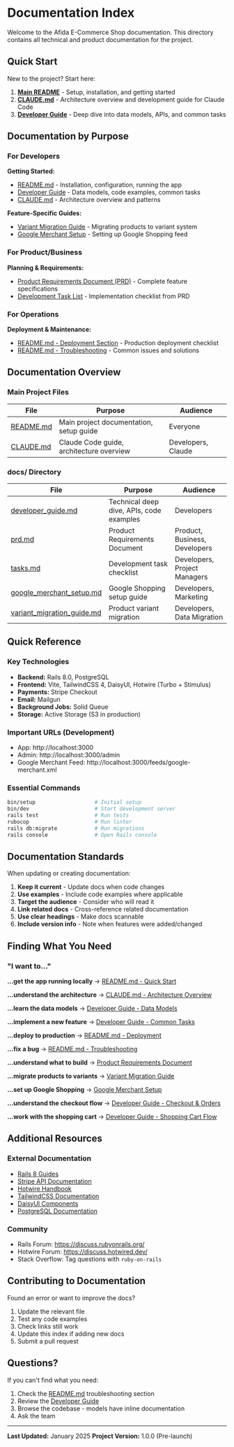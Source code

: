 # Documentation Index

Welcome to the Afida E-Commerce Shop documentation. This directory contains all technical and product documentation for the project.

## Quick Start

New to the project? Start here:

1. **[Main README](../README.md)** - Setup, installation, and getting started
2. **[CLAUDE.md](../CLAUDE.md)** - Architecture overview and development guide for Claude Code
3. **[Developer Guide](developer_guide.md)** - Deep dive into data models, APIs, and common tasks

## Documentation by Purpose

### For Developers

**Getting Started:**
- [README.md](../README.md) - Installation, configuration, running the app
- [Developer Guide](developer_guide.md) - Data models, code examples, common tasks
- [CLAUDE.md](../CLAUDE.md) - Architecture overview and patterns

**Feature-Specific Guides:**
- [Variant Migration Guide](variant_migration_guide.md) - Migrating products to variant system
- [Google Merchant Setup](google_merchant_setup.md) - Setting up Google Shopping feed

### For Product/Business

**Planning & Requirements:**
- [Product Requirements Document (PRD)](prd.md) - Complete feature specifications
- [Development Task List](tasks.md) - Implementation checklist from PRD

### For Operations

**Deployment & Maintenance:**
- [README.md - Deployment Section](../README.md#deployment) - Production deployment checklist
- [README.md - Troubleshooting](../README.md#troubleshooting) - Common issues and solutions

## Documentation Overview

### Main Project Files

| File | Purpose | Audience |
|------|---------|----------|
| [README.md](../README.md) | Main project documentation, setup guide | Everyone |
| [CLAUDE.md](../CLAUDE.md) | Claude Code guide, architecture overview | Developers, Claude |

### docs/ Directory

| File | Purpose | Audience |
|------|---------|----------|
| [developer_guide.md](developer_guide.md) | Technical deep dive, APIs, code examples | Developers |
| [prd.md](prd.md) | Product Requirements Document | Product, Business, Developers |
| [tasks.md](tasks.md) | Development task checklist | Developers, Project Managers |
| [google_merchant_setup.md](google_merchant_setup.md) | Google Shopping setup guide | Developers, Marketing |
| [variant_migration_guide.md](variant_migration_guide.md) | Product variant migration | Developers, Data Migration |

## Quick Reference

### Key Technologies

- **Backend:** Rails 8.0, PostgreSQL
- **Frontend:** Vite, TailwindCSS 4, DaisyUI, Hotwire (Turbo + Stimulus)
- **Payments:** Stripe Checkout
- **Email:** Mailgun
- **Background Jobs:** Solid Queue
- **Storage:** Active Storage (S3 in production)

### Important URLs (Development)

- App: http://localhost:3000
- Admin: http://localhost:3000/admin
- Google Merchant Feed: http://localhost:3000/feeds/google-merchant.xml

### Essential Commands

```bash
bin/setup                   # Initial setup
bin/dev                     # Start development server
rails test                  # Run tests
rubocop                     # Run linter
rails db:migrate            # Run migrations
rails console               # Open Rails console
```

## Documentation Standards

When updating or creating documentation:

1. **Keep it current** - Update docs when code changes
2. **Use examples** - Include code examples where applicable
3. **Target the audience** - Consider who will read it
4. **Link related docs** - Cross-reference related documentation
5. **Use clear headings** - Make docs scannable
6. **Include version info** - Note when features were added/changed

## Finding What You Need

### "I want to..."

**...get the app running locally**
→ [README.md - Quick Start](../README.md#quick-start)

**...understand the architecture**
→ [CLAUDE.md - Architecture Overview](../CLAUDE.md#architecture-overview)

**...learn the data models**
→ [Developer Guide - Data Models](developer_guide.md#data-models)

**...implement a new feature**
→ [Developer Guide - Common Tasks](developer_guide.md#common-tasks)

**...deploy to production**
→ [README.md - Deployment](../README.md#deployment)

**...fix a bug**
→ [README.md - Troubleshooting](../README.md#troubleshooting)

**...understand what to build**
→ [Product Requirements Document](prd.md)

**...migrate products to variants**
→ [Variant Migration Guide](variant_migration_guide.md)

**...set up Google Shopping**
→ [Google Merchant Setup](google_merchant_setup.md)

**...understand the checkout flow**
→ [Developer Guide - Checkout & Orders](developer_guide.md#checkout--orders)

**...work with the shopping cart**
→ [Developer Guide - Shopping Cart Flow](developer_guide.md#shopping-cart-flow)

## Additional Resources

### External Documentation

- [Rails 8 Guides](https://guides.rubyonrails.org/v8.0/)
- [Stripe API Documentation](https://stripe.com/docs/api)
- [Hotwire Handbook](https://hotwired.dev/)
- [TailwindCSS Documentation](https://tailwindcss.com/docs)
- [DaisyUI Components](https://daisyui.com/components/)
- [PostgreSQL Documentation](https://www.postgresql.org/docs/)

### Community

- Rails Forum: https://discuss.rubyonrails.org/
- Hotwire Forum: https://discuss.hotwired.dev/
- Stack Overflow: Tag questions with `ruby-on-rails`

## Contributing to Documentation

Found an error or want to improve the docs?

1. Update the relevant file
2. Test any code examples
3. Check links still work
4. Update this index if adding new docs
5. Submit a pull request

## Questions?

If you can't find what you need:

1. Check the [README.md](../README.md) troubleshooting section
2. Review the [Developer Guide](developer_guide.md)
3. Browse the codebase - models have inline documentation
4. Ask the team

---

**Last Updated:** January 2025
**Project Version:** 1.0.0 (Pre-launch)
